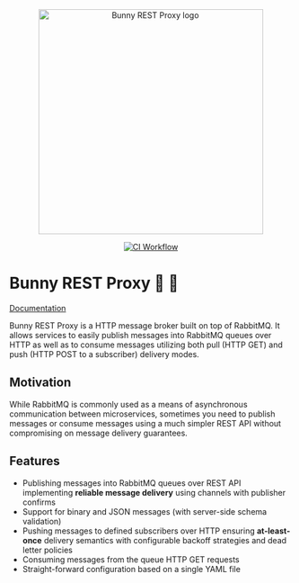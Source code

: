 <div align="center">
  <img alt="Bunny REST Proxy logo" src="https://github.com/kffl/bunny-rest-proxy/raw/HEAD/docs/assets/bunny-rest-proxy-logo-dark.svg" width="400" height="auto"/>
</div>

<div align="center">

[![CI Workflow](https://github.com/kffl/bunny-rest-proxy/actions/workflows/ci.yml/badge.svg)](https://github.com/kffl/bunny-rest-proxy/actions/workflows/ci.yml)

</div>

# Bunny REST Proxy :rabbit: :incoming_envelope:

[Documentation](https://kffl.github.io/bunny-rest-proxy/)

Bunny REST Proxy is a HTTP message broker built on top of RabbitMQ. It allows services to easily publish messages into RabbitMQ queues over HTTP as well as to consume messages utilizing both pull (HTTP GET) and push (HTTP POST to a subscriber) delivery modes.

## Motivation

While RabbitMQ is commonly used as a means of asynchronous communication between microservices, sometimes you need to publish messages or consume messages using a much simpler REST API without compromising on message delivery guarantees.

## Features

- Publishing messages into RabbitMQ queues over REST API implementing **reliable message delivery** using channels with publisher confirms
- Support for binary and JSON messages (with server-side schema validation)
- Pushing messages to defined subscribers over HTTP ensuring **at-least-once** delivery semantics with configurable backoff strategies and dead letter policies
- Consuming messages from the queue HTTP GET requests
- Straight-forward configuration based on a single YAML file